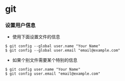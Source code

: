 # git

### 设置用户信息
- 使用下面设置文件的信息
```
$ git config --global user.name "Your Name"
$ git config --global user.email "email@example.com"
```
- 如果个别文件需要某个特别的信息
```
$ git config user.name "Your Name"
$ git config user.email "email@example.com"
```
